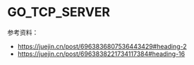 # GO_TCP_SERVER

参考资料：
 - https://juejin.cn/post/6963836807536443429#heading-2
 - https://juejin.cn/post/6963838221734117384#heading-16
